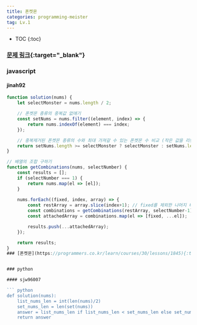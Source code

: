 ```yaml
---
title: 폰켓몬
categories: programming-meister
tag: Lv.1
---
```


* TOC
{:toc}

### [문제 링크](https://programmers.co.kr/learn/courses/30/lessons/1845){:target="_blank"}


### javascript

#### jinah92
``` javascript
function solution(nums) {
    let selectMonster = nums.length / 2;

    // 폰켓몬 종류의 중복값 없애기
    const setNums = nums.filter((element, index) => {
        return nums.indexOf(element) === index;
    });

    // 중복제거된 폰켓몬 종류의 수와 최대 가져갈 수 있는 폰켓몬 수 비교 (작은 값을 리턴)
    return setNums.length >= selectMonster ? selectMonster : setNums.length;
}

// 배열의 조합 구하기
function getCombinations(nums, selectNumber) {
    const results = [];
    if (selectNumber === 1) {
        return nums.map(el => [el]);
    }
    
    nums.forEach((fixed, index, array) => {
        const restArray = array.slice(index+1); // fixed를 제외한 나머지 배열
        const combinations = getCombinations(restArray, selectNumber-1);
        const attachedArray = combinations.map(el => [fixed, ...el]);

        results.push(...attachedArray);
    });

    return results;
}
### [폰켓몬](https://programmers.co.kr/learn/courses/30/lessons/1845){:target="_blank"}


### python

#### sjw96007

``` python
def solution(nums):
    list_nums_len = int(len(nums)/2)
    set_nums_len = len(set(nums))
    answer = list_nums_len if list_nums_len < set_nums_len else set_nums_len
    return answer
```